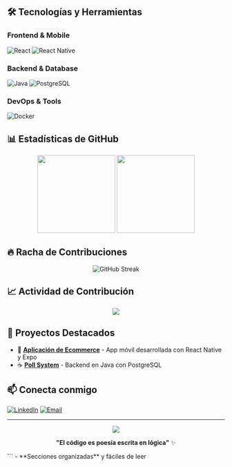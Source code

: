 ## 🛠️ Tecnologías y Herramientas

### Frontend & Mobile
![React](https://img.shields.io/badge/React-20232A?style=for-the-badge&logo=react&logoColor=61DAFB)
![React Native](https://img.shields.io/badge/React_Native-20232A?style=for-the-badge&logo=react&logoColor=61DAFB)

### Backend & Database
![Java](https://img.shields.io/badge/Java-ED8B00?style=for-the-badge&logo=openjdk&logoColor=white)
![PostgreSQL](https://img.shields.io/badge/PostgreSQL-316192?style=for-the-badge&logo=postgresql&logoColor=white)

### DevOps & Tools
![Docker](https://img.shields.io/badge/Docker-2496ED?style=for-the-badge&logo=docker&logoColor=white)

## 📊 Estadísticas de GitHub

<div align="center">
  <img height="180em" src="https://github-readme-stats.vercel.app/api?username=enmanuelrdgz&show_icons=true&theme=tokyonight&include_all_commits=true&count_private=true"/>
  <img height="180em" src="https://github-readme-stats.vercel.app/api/top-langs/?username=enmanuelrdgz&layout=compact&langs_count=8&theme=tokyonight"/>
</div>

## 🔥 Racha de Contribuciones

<div align="center">
  <img src="https://github-readme-streak-stats.herokuapp.com/?user=enmanuelrdgz&theme=tokyonight" alt="GitHub Streak" />
</div>

## 📈 Actividad de Contribución

<div align="center">
  <img src="https://github-readme-activity-graph.vercel.app/graph?username=enmanuelrdgz&theme=tokyo-night&hide_border=true" />
</div>

## 🎯 Proyectos Destacados

- 📱 **[Aplicación de Ecommerce](enlace)** - App móvil desarrollada con React Native y Expo
- ☕ **[Poll System](enlace)** - Backend en Java con PostgreSQL

## 📫 Conecta conmigo

[![LinkedIn](https://img.shields.io/badge/LinkedIn-0077B5?style=for-the-badge&logo=linkedin&logoColor=white)](https://www.linkedin.com/in/enmanuel-rodriguez-51405a28a)
[![Email](https://img.shields.io/badge/Email-D14836?style=for-the-badge&logo=gmail&logoColor=white)](mailto:enmaundostres@gmail.com)

---

<div align="center">
  <img src="https://komarev.com/ghpvc/?username=TU_USERNAME&color=blueviolet&style=flat-square&label=Visitas+al+perfil" />
</div>

<div align="center">
  
  **"El código es poesía escrita en lógica"** ✨
  
</div>
```
- **Secciones organizadas** y fáciles de leer
